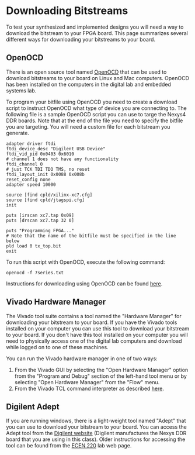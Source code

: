 # Downloading Bitstreams

To test your synthesized and implemented designs you will need a way to download the bitstream to your FPGA board.
This page summarizes several different ways for downloading your bitstreams to your board.

## OpenOCD

There is an open source tool named [OpenOCD](https://openocd.org/) that can be used to download bitstreams to your board on Linux and Mac computers.
OpenOCD has been installed on the computers in the digital lab and embedded systems lab.

To program your bitfile using OpenOCD you need to create a download script to instruct OpenOCD what type of device you are connecting to.
The following file is a sample OpenOCD script you can use to targe the Nexys4 DDR boards.
Note that at the end of the file you need to specify the bitfile you are targeting.
You will need a custom file for each bitstream you generate.

```# File: download.txt
adapter driver ftdi
ftdi_device_desc "Digilent USB Device"
ftdi_vid_pid 0x0403 0x6010
# channel 1 does not have any functionality
ftdi_channel 0
# just TCK TDI TDO TMS, no reset
ftdi_layout_init 0x0088 0x008b
reset_config none
adapter speed 10000

source [find cpld/xilinx-xc7.cfg]
source [find cpld/jtagspi.cfg]
init

puts [irscan xc7.tap 0x09]
puts [drscan xc7.tap 32 0]  

puts "Programming FPGA..."
# Note that the name of the bitfile must be specified in the line below
pld load 0 tx_top.bit
exit
```

To run this script with OpenOCD, execute the following command:

`openocd -f 7series.txt`


Instructions for downloading using OpenOCD can be found [here](https://github.com/byu-cpe/BYU-Computing-Tutorials/wiki/Program-7-Series-FPGA-from-a-Mac-or-Linux-Without-Xilinx).

## Vivado Hardware Manager

The Vivado tool suite contains a tool named the "Hardware Manager" for downloading your bitstream to your board.
If you have the Vivado tools installed on your computer you can use this tool to download your bitstream to your board.
If you don't have this tool installed on your computer you will need to physically access one of the digital lab computers and download while logged on to one of these machines.

You can run the Vivado hardware manager in one of two ways:
1. From the Vivado GUI by selecting the "Open Hardware Manager" option from the "Program and Debug" section of the left-hand tool menu or by selecting "Open Hardware Manager" from the "Flow" menu.
2. From the Vivado TCL command interpreter as described [here](./vivado_command_line.md#hardware-manager).

## Digilent Adept

If you are running windows, there is a light-weight tool named "Adept" that you can use to download your bitstream to your board.
You can access the Adept tool from the [Digilent website](https://digilent.com/shop/software/digilent-adept/) (Digilent manufactures the Nexys DDR board that you are using in this class).
Older instructions for accessing the tool can be found from the [ECEN 220](https://ecen220wiki.groups.et.byu.net/resources/tool_resources/ToolsUseOptions/#download-to-your-board-using-adept-2-windows-only) lab web page.
